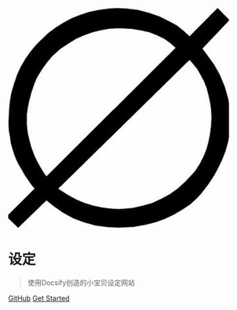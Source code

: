 ![logo](Logo/Emptyset.png)

# 设定

> 使用Docsify创造的小宝贝设定网站

[GitHub](https://github.com/XYTxuyitao/Settings.git)
[Get Started](#quick-start)